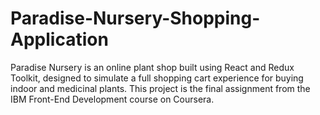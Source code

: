 # Paradise-Nursery-Shopping-Application
Paradise Nursery is an online plant shop built using React and Redux Toolkit, designed to simulate a full shopping cart experience for buying indoor and medicinal plants. This project is the final assignment from the IBM Front-End Development course on Coursera.
